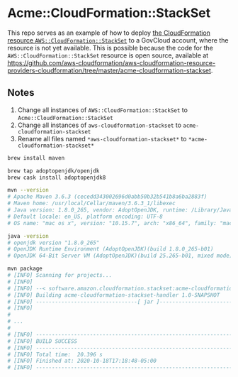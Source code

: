 # Acme::CloudFormation::StackSet

This repo serves as an example of how to deploy [the CloudFormation resource `AWS::CloudFormation::StackSet`](https://docs.aws.amazon.com/AWSCloudFormation/latest/UserGuide/aws-resource-cloudformation-stackset.html) to a GovCloud account, where the resource is not yet available. This is possible because the code for the `AWS::CloudFormation::StackSet` resource is open source, available at https://github.com/aws-cloudformation/aws-cloudformation-resource-providers-cloudformation/tree/master/acme-cloudformation-stackset.

## Notes

1. Change all instances of `AWS::CloudFormation::StackSet` to `Acme::CloudFormation::StackSet`
1. Change all instances of `aws-cloudformation-stackset` to `acme-cloudformation-stackset`
1. Rename all files named `*aws-cloudformation-stackset*` to `*acme-cloudformation-stackset*`

```sh
brew install maven

brew tap adoptopenjdk/openjdk
brew cask install adoptopenjdk8

mvn --version
# Apache Maven 3.6.3 (cecedd343002696d0abb50b32b541b8a6ba2883f)
# Maven home: /usr/local/Cellar/maven/3.6.3_1/libexec
# Java version: 1.8.0_265, vendor: AdoptOpenJDK, runtime: /Library/Java/JavaVirtualMachines/adoptopenjdk-8.jdk/Contents/Home/jre
# Default locale: en_US, platform encoding: UTF-8
# OS name: "mac os x", version: "10.15.7", arch: "x86_64", family: "mac"

java -version
# openjdk version "1.8.0_265"
# OpenJDK Runtime Environment (AdoptOpenJDK)(build 1.8.0_265-b01)
# OpenJDK 64-Bit Server VM (AdoptOpenJDK)(build 25.265-b01, mixed mode)ll

mvn package
# [INFO] Scanning for projects...
# [INFO]
# [INFO] --< software.amazon.cloudformation.stackset:acme-cloudformation-stackset-handler >--
# [INFO] Building acme-cloudformation-stackset-handler 1.0-SNAPSHOT
# [INFO] --------------------------------[ jar ]---------------------------------
# [INFO]
#
# ...
#
# [INFO] ------------------------------------------------------------------------
# [INFO] BUILD SUCCESS
# [INFO] ------------------------------------------------------------------------
# [INFO] Total time:  20.396 s
# [INFO] Finished at: 2020-10-18T17:18:48-05:00
# [INFO] ------------------------------------------------------------------------
```
